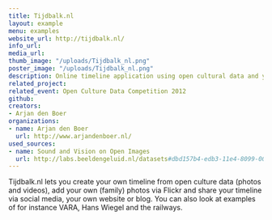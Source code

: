 ```yaml
---
title: Tijdbalk.nl
layout: example
menu: examples
website_url: http://tijdbalk.nl/
info_url: 
media_url: 
thumb_image: "/uploads/Tijdbalk_nl.png"
poster_image: "/uploads/Tijdbalk_nl.png"
description: Online timeline application using open cultural data and your own photos
related_project: 
related_event: Open Culture Data Competition 2012
github: 
creators:
- Arjan den Boer
organizations:
- name: Arjan den Boer
  url: http://www.arjandenboer.nl/
used_sources:
- name: Sound and Vision on Open Images
  url: http://labs.beeldengeluid.nl/datasets#dbd157b4-edb3-11e4-8099-005056a71e3a
---
```


Tijdbalk.nl lets you create your own timeline from open culture data (photos and videos), add your own (family) photos via Flickr and share your timeline via social media, your own website or blog. You can also look at examples of for instance VARA, Hans Wiegel and the railways.
